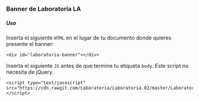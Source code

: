 ### Banner de Laboratoria LA

##### Uso

Inserta el siguiente `HTML` en el lugar de tu documento donde quieres presente el banner: 

	<div id="laboratoria-banner"></div>

Inserta el siguiente `JS` antes de que termine tu etiqueta `body`. Este script no necesita de jQuery.

	<script type="text/javascript" src="https://cdn.rawgit.com/Laboratoria/Laboratoria.02/master/LaboratoriaBanner/laboratoriaBanner.js"></script>